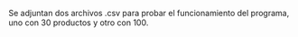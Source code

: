 Se adjuntan dos archivos .csv para probar el funcionamiento del programa, uno con 30 productos y otro con 100.
